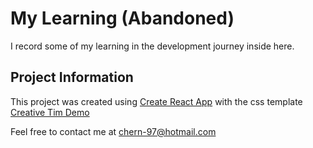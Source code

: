 # My Learning (Abandoned)

I record some of my learning in the development journey inside here.

## Project Information

This project was created using [Create React App](https://create-react-app.dev/) with the css template [Creative Tim Demo](https://demos.creative-tim.com/now-ui-kit-react/#/documentation/introduction)


Feel free to contact me at chern-97@hotmail.com
